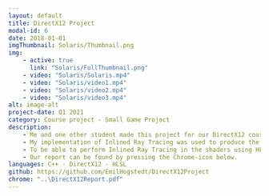 ```yaml
---
layout: default
title: DirectX12 Project
modal-id: 6
date: 2018-01-01
imgThumbnail: Solaris/Thumbnail.png
img:
    - active: true
      link: "Solaris/FullThumbnail.png"
    - video: "Solaris/Solaris.mp4"
    - video: "Solaris/video1.mp4"
    - video: "Solaris/video2.mp4"
    - video: "Solaris/video3.mp4"
alt: image-alt
project-date: Q1 2021
category: Course project - Small Game Project
description: 
    - Me and one other student made this project for our DirectX12 course, where we were allowed to choose different 3D Programming techniques to implement using DirectX12. The three techniques we decided to implement were; Vertex Pulling, Frames in Flight, and Inlined Ray Tracing using DirectX Ray Tracing (DXR) 1.1. My chosen technique and responsibility was the Inlined Ray Tracing.
    - My implementation of Inlined Ray Tracing was used to produce the shadows that can be seen in the picture and video above. The picture shows a side-by-side comparison of the result with and without the technique.
    - To be able to perform Inlined Ray Tracing in the shaders using HLSL the Ray Tracing Acceleration structures first need to be set up on the CPU, which is the bulk of the time spent implementing this technique. Essentially these hold the data of the objects that are to be traced in the shader.
    - Our report can be found by pressing the Chrome-icon below.
languages: C++ - DirectX12 - HLSL
github: https://github.com/EmilHogstedt/DirectX12Project
chrome: "..\DirectX12Report.pdf"
---
```

